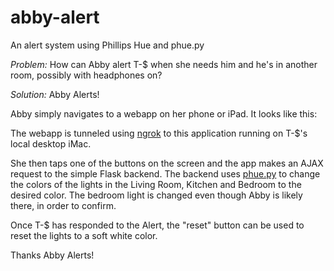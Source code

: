 # abby-alert
An alert system using Phillips Hue and phue.py

*Problem:*
How can Abby alert T-$ when she needs him and he's in another room, possibly
with headphones on?

*Solution:*
Abby Alerts!

Abby simply navigates to a webapp on her phone or iPad. It looks like this:

The webapp is tunneled using [ngrok](https://ngrok.com/) to this application running
on T-$'s local desktop iMac.

She then taps one of the buttons on the screen and the app makes an AJAX request
to the simple Flask backend. The backend uses [phue.py](https://github.com/studioimaginaire/phue)
to change the colors of the lights in the Living Room, Kitchen and Bedroom to the
desired color. The bedroom light is changed even though Abby is likely there, in
order to confirm.

Once T-$ has responded to the Alert, the "reset" button can be used to reset the
lights to a soft white color.

Thanks Abby Alerts!
